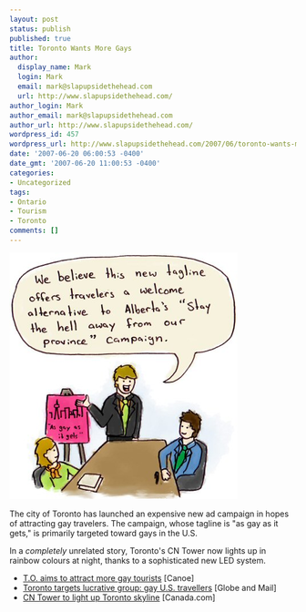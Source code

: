 ```yaml
---
layout: post
status: publish
published: true
title: Toronto Wants More Gays
author:
  display_name: Mark
  login: Mark
  email: mark@slapupsidethehead.com
  url: http://www.slapupsidethehead.com/
author_login: Mark
author_email: mark@slapupsidethehead.com
author_url: http://www.slapupsidethehead.com/
wordpress_id: 457
wordpress_url: http://www.slapupsidethehead.com/2007/06/toronto-wants-more-gays/
date: '2007-06-20 06:00:53 -0400'
date_gmt: '2007-06-20 11:00:53 -0400'
categories:
- Uncategorized
tags:
- Ontario
- Tourism
- Toronto
comments: []
---
```

![Toronto Tourist Campaign](/wp-content/media/2007/06/toronto-campaign.jpg)

The city of Toronto has launched an expensive new ad campaign in hopes of attracting gay travelers. The campaign, whose tagline is "as gay as it gets," is primarily targeted toward gays in the U.S.

In a _completely_ unrelated story, Toronto's CN Tower now lights up in rainbow colours at night, thanks to a sophisticated new LED system.

- [T.O. aims to attract more gay tourists](http://money.canoe.ca/News/Other/2007/06/16/4266072-cp.html) [Canoe]
- [Toronto targets lucrative group: gay U.S. travellers](http://www.theglobeandmail.com/servlet/story/LAC.20070616.GAY16/TPStory/National) [Globe and Mail]
- [CN Tower to light up Toronto skyline](http://www.canada.com/cityguides/toronto/story.html?id=f86d98ff-f0b1-4f69-bc9c-267d86a98f0d&k=63048) [Canada.com]
